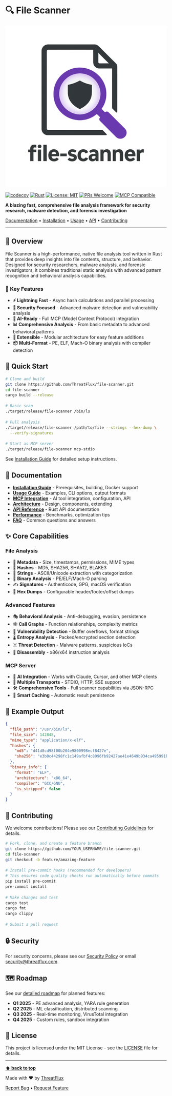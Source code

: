 # 🔍 File Scanner

![File Scanner Logo](data/file-scanner.png)

[![codecov](https://codecov.io/github/ThreatFlux/file-scanner/graph/badge.svg?token=rcBpaFdgV3)](https://codecov.io/github/ThreatFlux/file-scanner)
[![Rust](https://img.shields.io/badge/rust-1.87.0%2B-orange.svg)](https://www.rust-lang.org)
[![License: MIT](https://img.shields.io/badge/License-MIT-yellow.svg)](https://opensource.org/licenses/MIT)
[![PRs Welcome](https://img.shields.io/badge/PRs-welcome-brightgreen.svg)](CONTRIBUTING.md)
[![MCP Compatible](https://img.shields.io/badge/MCP-Compatible-blue.svg)](https://modelcontextprotocol.io)

**A blazing fast, comprehensive file analysis framework for security research, malware detection,
and forensic investigation**

[Documentation](docs/) • [Installation](docs/INSTALLATION.md) • [Usage](docs/USAGE.md) •
[API](docs/API.md) • [Contributing](CONTRIBUTING.md)

---

## 🎯 Overview

File Scanner is a high-performance, native file analysis tool written in Rust that provides deep insights
into file contents, structure, and behavior. Designed for security researchers, malware analysts, and forensic
investigators, it combines traditional static analysis with advanced pattern recognition and behavioral analysis
capabilities.

### 🚀 Key Features

- **⚡ Lightning Fast** - Async hash calculations and parallel processing
- **🔐 Security Focused** - Advanced malware detection and vulnerability analysis
- **🤖 AI-Ready** - Full MCP (Model Context Protocol) integration
- **📊 Comprehensive Analysis** - From basic metadata to advanced behavioral patterns
- **🔧 Extensible** - Modular architecture for easy feature additions
- **📦 Multi-Format** - PE, ELF, Mach-O binary analysis with compiler detection

## 🚀 Quick Start

```bash
# Clone and build
git clone https://github.com/ThreatFlux/file-scanner.git
cd file-scanner
cargo build --release

# Basic scan
./target/release/file-scanner /bin/ls

# Full analysis
./target/release/file-scanner /path/to/file --strings --hex-dump \
  --verify-signatures

# Start as MCP server
./target/release/file-scanner mcp-stdio
```

See [Installation Guide](docs/INSTALLATION.md) for detailed setup instructions.

## 📖 Documentation

- **[Installation Guide](docs/INSTALLATION.md)** - Prerequisites, building, Docker support
- **[Usage Guide](docs/USAGE.md)** - Examples, CLI options, output formats
- **[MCP Integration](docs/MCP.md)** - AI tool integration, configuration, API
- **[Architecture](docs/ARCHITECTURE.md)** - Design, components, extending
- **[API Reference](docs/API.md)** - Rust API documentation
- **[Performance](docs/PERFORMANCE.md)** - Benchmarks, optimization tips
- **[FAQ](docs/FAQ.md)** - Common questions and answers

## ✨ Core Capabilities

### File Analysis

- 📁 **Metadata** - Size, timestamps, permissions, MIME types
- 🔏 **Hashes** - MD5, SHA256, SHA512, BLAKE3
- 📝 **Strings** - ASCII/Unicode extraction with categorization
- 🔬 **Binary Analysis** - PE/ELF/Mach-O parsing
- ✍️ **Signatures** - Authenticode, GPG, macOS verification
- 🔢 **Hex Dumps** - Configurable header/footer/offset dumps

### Advanced Features

- 🎭 **Behavioral Analysis** - Anti-debugging, evasion, persistence
- 🕸️ **Call Graphs** - Function relationships, complexity metrics
- 🚨 **Vulnerability Detection** - Buffer overflows, format strings
- 🌡️ **Entropy Analysis** - Packed/encrypted section detection
- ☠️ **Threat Detection** - Malware patterns, suspicious IoCs
- 🔧 **Disassembly** - x86/x64 instruction analysis

### MCP Server

- 🤖 **AI Integration** - Works with Claude, Cursor, and other MCP clients
- 🚄 **Multiple Transports** - STDIO, HTTP, SSE support
- 🛠️ **Comprehensive Tools** - Full scanner capabilities via JSON-RPC
- 💾 **Smart Caching** - Automatic result persistence

## 🧪 Example Output

```json
{
  "file_path": "/usr/bin/ls",
  "file_size": 142848,
  "mime_type": "application/x-elf",
  "hashes": {
    "md5": "d41d8cd98f00b204e9800998ecf8427e",
    "sha256": "e3b0c44298fc1c149afbf4c8996fb92427ae41e4649b934ca495991b7852b855"
  },
  "binary_info": {
    "format": "ELF",
    "architecture": "x86_64",
    "compiler": "GCC/GNU",
    "is_stripped": false
  }
}
```

## 🤝 Contributing

We welcome contributions! Please see our [Contributing Guidelines](CONTRIBUTING.md) for details.

```bash
# Fork, clone, and create a feature branch
git clone https://github.com/YOUR_USERNAME/file-scanner.git
cd file-scanner
git checkout -b feature/amazing-feature

# Install pre-commit hooks (recommended for developers)
# This ensures code quality checks run automatically before commits
pip install pre-commit
pre-commit install

# Make changes and test
cargo test
cargo fmt
cargo clippy

# Submit a pull request
```

## 🔒 Security

For security concerns, please see our [Security Policy](SECURITY.md) or email <security@threatflux.com>.

## 🗺️ Roadmap

See our [detailed roadmap](docs/ROADMAP.md) for planned features:

- **Q1 2025** - PE advanced analysis, YARA rule generation
- **Q2 2025** - ML classification, distributed scanning
- **Q3 2025** - Real-time monitoring, VirusTotal integration
- **Q4 2025** - Custom rules, sandbox integration

## 📄 License

This project is licensed under the MIT License - see the [LICENSE](LICENSE) file for details.

---

**[⬆ back to top](#-file-scanner)**

Made with ❤️ by [ThreatFlux](https://github.com/ThreatFlux)

[Report Bug](https://github.com/ThreatFlux/file-scanner/issues) •
[Request Feature](https://github.com/ThreatFlux/file-scanner/issues)
